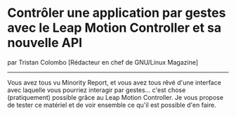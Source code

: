 # Contrôler une application par gestes avec le Leap Motion Controller et sa nouvelle API
par Tristan Colombo [Rédacteur en chef de GNU/Linux Magazine]

---

Vous avez tous vu Minority Report, et vous avez tous rêvé d'une interface avec laquelle vous pourriez interagir par gestes... c'est chose (pratiquement) possible grâce au Leap Motion Controller. Je vous propose de tester ce matériel et de voir ensemble ce qu'il est possible d'en faire.
